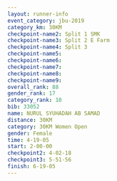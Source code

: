 ```yaml
---
layout: runner-info 
event_category: jbu-2019 
category_km: 30KM 
checkpoint-name2: Split 1 SMK 
checkpoint-name3: Split 2 E Farm 
checkpoint-name4: Split 3 
checkpoint-name5: 
checkpoint-name6: 
checkpoint-name7: 
checkpoint-name8: 
checkpoint-name9: 
overall_rank: 88
gender_rank: 17
category_rank: 10
bib: 33052
name: NURUL SYUHADAH AB SAMAD
distance: 30KM
category: 30KM Women Open
gender: Female
time: 4-19-05
start: 2-00-00
checkpoint2: 4-02-18
checkpoint3: 5-51-56
finish: 6-19-05
---
```

